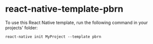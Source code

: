 # react-native-template-pbrn

To use this React Native template, run the following command in your projects' folder:
```
react-native init MyProject --template pbrn
```
